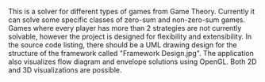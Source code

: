 This is a solver for different types of games from Game Theory. 
Currently it can solve some specific classes of zero-sum and non-zero-sum games.
Games where every player has more than 2 strategies are not currently solvable, however
the project is designed for flexibility and extensibility. In the source code listing,
there should be a UML drawing design for the structure of the framework called "Framework Design.jpg". The application
also visualizes flow diagram and envelope solutions using OpenGL. Both 2D and 3D visualizations
are possible.